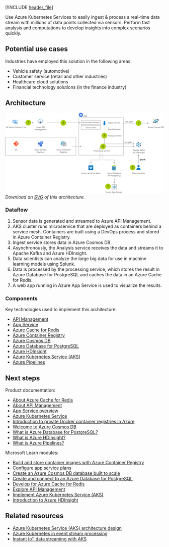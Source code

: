 [!INCLUDE [header_file](../../../includes/sol-idea-header.md)]

Use Azure Kubernetes Services to easily ingest & process a real-time data stream with millions of data points collected via sensors. Perform fast analysis and computations to develop insights into complex scenarios quickly.

## Potential use cases

Industries have employed this solution in the following areas:

- Vehicle safety (automotive)
- Customer service (retail and other industries)
- Healthcare cloud solutions
- Financial technology solutions (in the finance industry)

## Architecture

![Architecture Diagram](../media/data-streaming-scenario.png)
*Download an [SVG](../media/data-streaming-scenario.svg) of this architecture.*

### Dataflow

1. Sensor data is generated and streamed to Azure API Management.
1. AKS cluster runs microservice that are deployed as containers behind a service mesh. Containers are built using a DevOps process and stored in Azure Container Registry.
1. Ingest service stores data in Azure Cosmos DB.
1. Asynchronously, the Analysis service receives the data and streams it to Apache Kafka and Azure HDInsight.
1. Data scientists can analyze the large big data for use in machine learning models using Splunk.
1. Data is processed by the processing service, which stores the result in Azure Database for PostgreSQL and caches the data in an Azure Cache for Redis.
1. A web app running in Azure App Service is used to visualize the results.

### Components

Key technologies used to implement this architecture:

- [API Management](https://azure.microsoft.com/services/api-management)
- [App Service](https://azure.microsoft.com/services/app-service)
- [Azure Cache for Redis](https://azure.microsoft.com/services/cache)
- [Azure Container Registry](https://azure.microsoft.com/services/container-registry)
- [Azure Cosmos DB](https://azure.microsoft.com/services/cosmos-db)
- [Azure Database for PostgreSQL](https://azure.microsoft.com/services/postgresql)
- [Azure HDInsight](https://azure.microsoft.com/services/hdinsight)
- [Azure Kubernetes Service (AKS)](https://azure.microsoft.com/services/kubernetes-service)
- [Azure Pipelines](https://azure.microsoft.com/services/devops/pipelines)

## Next steps

Product documentation:

- [About Azure Cache for Redis](/azure/azure-cache-for-redis/cache-overview)
- [About API Management](/azure/api-management/api-management-key-concepts)
- [App Service overview](/azure/app-service/overview)
- [Azure Kubernetes Service](/azure/aks/intro-kubernetes)
- [Introduction to private Docker container registries in Azure](/azure/container-registry/container-registry-intro)
- [Welcome to Azure Cosmos DB](/azure/cosmos-db/introduction)
- [What is Azure Database for PostgreSQL?](/azure/postgresql/overview)
- [What is Azure HDInsight?](/azure/hdinsight/hdinsight-overview)
- [What is Azure Pipelines?](/azure/devops/pipelines/get-started/what-is-azure-pipelines)

Microsoft Learn modules:

- [Build and store container images with Azure Container Registry](/learn/modules/build-and-store-container-images)
- [Configure app service plans](/learn/modules/configure-app-service-plans)
- [Create an Azure Cosmos DB database built to scale](/learn/modules/create-cosmos-db-for-scale)
- [Create and connect to an Azure Database for PostgreSQL](/learn/modules/create-connect-to-postgres)
- [Develop for Azure Cache for Redis](/learn/modules/develop-for-azure-cache-for-redis)
- [Explore API Management](/learn/modules/explore-api-management)
- [Implement Azure Kubernetes Service (AKS)](/learn/modules/implement-azure-kubernetes-service)
- [Introduction to Azure HDInsight](/learn/modules/intro-to-azure-hdinsight)

## Related resources

- [Azure Kubernetes Service (AKS) architecture design](../../reference-architectures/containers/aks-start-here.md)
- [Azure Kubernetes in event stream processing](serverless-event-processing-aks.yml)
- [Instant IoT data streaming with AKS](aks-iot-data-streaming.yml)

